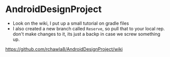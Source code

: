 AndroidDesignProject
====================

- Look on the wiki, I put up a small tutorial on gradle files
- I also created a new branch called `Reserve`, so pull that to your local rep. don't make changes to it, its just a backp in case we screw something up. 


https://github.com/rchawla8/AndroidDesignProject/wiki

